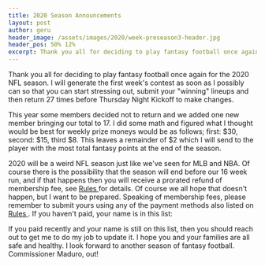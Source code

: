 ```yaml
---
title: 2020 Season Announcements
layout: post
author: geru
header_image: /assets/images/2020/week-preseason3-header.jpg
header_pos: 50% 12%
excerpt: Thank you all for deciding to play fantasy football once again for the 2020 NFL season. I will generate the first week's contest as soon as I possibly can so that you can start
---
```

Thank you all for deciding to play fantasy football once again for the 2020 NFL season. I will generate the first week's contest as soon as I possibly can so that you can start stressing out, submit your "winning" lineups and then return 27 times before Thursday Night Kickoff to make changes. 

This year some members decided not to return and we added one new member bringing our total to 17. I did some math and figured what I thought would be best for weekly prize moneys would be as follows; first: $30, second: $15, third $8. This leaves a remainder of $2 which I will send to the player with the most total fantasy points at the end of the season.

2020 will be a weird NFL season just like we've seen for MLB and NBA. Of course there is the possibility that the season will end before our 16 week run, and if that happens then you will receive a prorated refund of membership fee, see [Rules <i class="fas fa-gavel"></i>](/rules.html) for details. Of course we all hope that doesn't happen, but I want to be prepared. Speaking of membership fees, please remember to submit yours using any of the payment methods also listed on [Rules <i class="fas fa-gavel"></i>](/rules.html). If you haven't paid, your name is in this list:

If you paid recently and your name is still on this list, then you should reach out to get me to do my job to update it. I hope you and your families are all safe and healthy. I look forward to another season of fantasy football. Commissioner Maduro, out!
